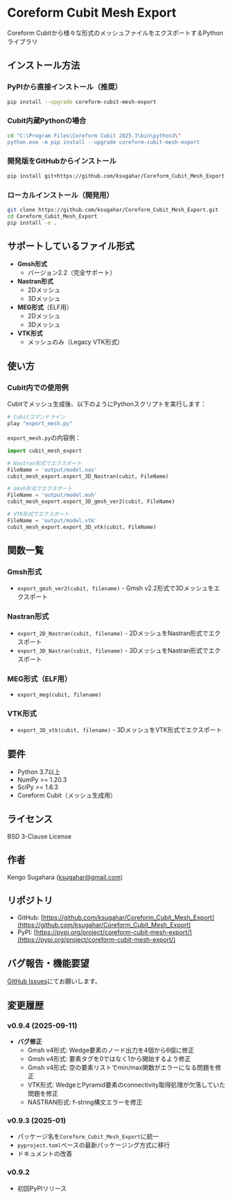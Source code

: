 # Coreform Cubit Mesh Export

Coreform Cubitから様々な形式のメッシュファイルをエクスポートするPythonライブラリ

## インストール方法

### PyPIから直接インストール（推奨）
```bash
pip install --upgrade coreform-cubit-mesh-export
```

### Cubit内蔵Pythonの場合
```bash
cd "C:\Program Files\Coreform Cubit 2025.3\bin\python3\"
python.exe -m pip install --upgrade coreform-cubit-mesh-export
```

### 開発版をGitHubからインストール
```bash
pip install git+https://github.com/ksugahar/Coreform_Cubit_Mesh_Export.git
```

### ローカルインストール（開発用）
```bash
git clone https://github.com/ksugahar/Coreform_Cubit_Mesh_Export.git
cd Coreform_Cubit_Mesh_Export
pip install -e .
```

## サポートしているファイル形式

- **Gmsh形式**
  - バージョン2.2（完全サポート）
- **Nastran形式**
  - 2Dメッシュ
  - 3Dメッシュ
- **MEG形式**（ELF用）
  - 2Dメッシュ
  - 3Dメッシュ
- **VTK形式**
  - メッシュのみ（Legacy VTK形式）

## 使い方

### Cubit内での使用例

Cubitでメッシュ生成後、以下のようにPythonスクリプトを実行します：

```python
# Cubitコマンドライン
play "export_mesh.py"
```

`export_mesh.py`の内容例：

```python
import cubit_mesh_export

# Nastran形式でエクスポート
FileName = 'output/model.nas'
cubit_mesh_export.export_3D_Nastran(cubit, FileName)

# Gmsh形式でエクスポート
FileName = 'output/model.msh'
cubit_mesh_export.export_3D_gmsh_ver2(cubit, FileName)

# VTK形式でエクスポート
FileName = 'output/model.vtk'
cubit_mesh_export.export_3D_vtk(cubit, FileName)
```

## 関数一覧

### Gmsh形式
- `export_gmsh_ver2(cubit, filename)` - Gmsh v2.2形式で3Dメッシュをエクスポート

### Nastran形式
- `export_2D_Nastran(cubit, filename)` - 2DメッシュをNastran形式でエクスポート
- `export_3D_Nastran(cubit, filename)` - 3DメッシュをNastran形式でエクスポート

### MEG形式（ELF用）
- `export_meg(cubit, filename)`

### VTK形式
- `export_3D_vtk(cubit, filename)` - 3DメッシュをVTK形式でエクスポート

## 要件

- Python 3.7以上
- NumPy >= 1.20.3
- SciPy >= 1.6.3
- Coreform Cubit（メッシュ生成用）

## ライセンス

BSD 3-Clause License

## 作者

Kengo Sugahara (ksugahar@gmail.com)

## リポジトリ

- GitHub: [https://github.com/ksugahar/Coreform_Cubit_Mesh_Export](https://github.com/ksugahar/Coreform_Cubit_Mesh_Export)
- PyPI: [https://pypi.org/project/coreform-cubit-mesh-export/](https://pypi.org/project/coreform-cubit-mesh-export/)

## バグ報告・機能要望

[GitHub Issues](https://github.com/ksugahar/Coreform_Cubit_Mesh_Export/issues)にてお願いします。

## 変更履歴

### v0.9.4 (2025-09-11)
- **バグ修正**
  - Gmsh v4形式: Wedge要素のノード出力を4個から6個に修正
  - Gmsh v4形式: 要素タグを0ではなく1から開始するよう修正
  - Gmsh v4形式: 空の要素リストでmin/max関数がエラーになる問題を修正
  - VTK形式: WedgeとPyramid要素のconnectivity取得処理が欠落していた問題を修正
  - NASTRAN形式: f-string構文エラーを修正

### v0.9.3 (2025-01)
- パッケージ名を`Coreform_Cubit_Mesh_Export`に統一
- `pyproject.toml`ベースの最新パッケージング方式に移行
- ドキュメントの改善

### v0.9.2
- 初回PyPIリリース